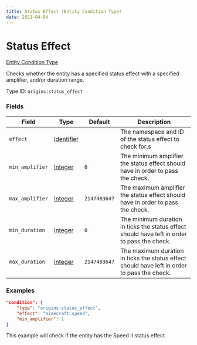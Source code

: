 ```yaml
---
title: Status Effect (Entity Condition Type)
date: 2021-04-04
---
```


# Status Effect

[Entity Condition Type](../entity_condition_types.md)

Checks whether the entity has a specified status effect with a specified amplifier, and/or duration range.

Type ID: `origins:status_effect`


### Fields

Field  | Type | Default | Description
-------|------|---------|-------------
`effect` | [Identifier](../data_types/identifier.md) | | The namespace and ID of the status effect to check for.s
`min_amplifier` | [Integer](../data_types/integer.md) | `0` | The minimum amplifier the status effect should have in order to pass the check.
`max_amplifier` | [Integer](../data_types/integer.md) | `2147483647` | The maximum amplifier the status effect should have in order to pass the check.
`min_duration` | [Integer](../data_types/integer.md) | `0` | The minimum duration in ticks the status effect should have left in order to pass the check.
`max_duration` | [Integer](../data_types/integer.md) | `2147483647` | The maximum duration in ticks the status effect should have left in order to pass the check.


### Examples

```json
"condition": {
    "type": "origins:status_effect",
    "effect": "minecraft:speed",
    "min_amplifier": 1
}
```

This example will check if the entity has the Speed II status effect.

